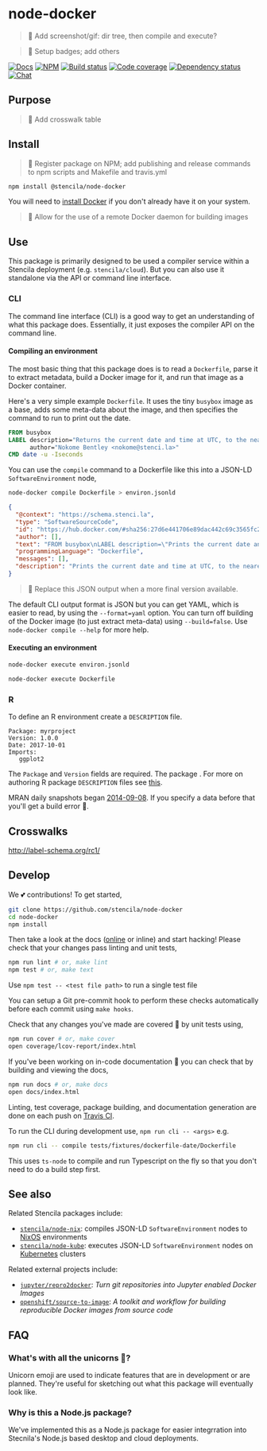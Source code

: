 # node-docker

> 🔧 Add screenshot/gif: dir tree, then compile and execute?

> 🔧 Setup badges; add others

[![Docs](https://img.shields.io/badge/docs-API-blue.svg)](https://stencila.github.io/node-docker/)
[![NPM](http://img.shields.io/npm/v/@stencila/node-docker.svg?style=flat)](https://www.npmjs.com/package/@stencila/node-docker)
[![Build status](https://travis-ci.org/stencila/node-docker.svg?branch=master)](https://travis-ci.org/stencila/node-docker)
[![Code coverage](https://codecov.io/gh/stencila/node-docker/branch/master/graph/badge.svg)](https://codecov.io/gh/stencila/node-docker)
[![Dependency status](https://david-dm.org/stencila/node-docker.svg)](https://david-dm.org/stencila/node-docker)
[![Chat](https://badges.gitter.im/stencila/stencila.svg)](https://gitter.im/stencila/stencila)

## Purpose

> 🔧 Add crosswalk table

## Install

> 🔧 Register package on NPM; add publishing and release commands to npm scripts and Makefile and travis.yml

```bash
npm install @stencila/node-docker
```

You will need to [install Docker](https://docs.docker.com/install/) if you don't already have it on your system.

> 🔧 Allow for the use of a remote Docker daemon for building images

## Use

This package is primarily designed to be used a compiler service within a Stencila deployment (e.g. `stencila/cloud`). But you can also use it standalone via the API or command line interface. 

### CLI

The command line interface (CLI) is a good way to get an understanding of what this package does. Essentially, it just exposes the compiler API on the command line.

#### Compiling an environment

The most basic thing that this package does is to read a `Dockerfile`, parse it to extract metadata, build a Docker image for it, and run that image as a Docker container.

Here's a very simple example `Dockerfile`. It uses the tiny `busybox` image as a base, adds some meta-data about the image, and then specifies the command to run to print out the date.

```Dockerfile
FROM busybox
LABEL description="Returns the current date and time at UTC, to the nearest second, in ISO-8601 format" \
      author="Nokome Bentley <nokome@stenci.la>"
CMD date -u -Iseconds
```

You can use the `compile` command to a Dockerfile like this into a JSON-LD `SoftwareEnvironment` node,

```bash
node-docker compile Dockerfile > environ.jsonld
```

```json
{
  "@context": "https://schema.stenci.la",
  "type": "SoftwareSourceCode",
  "id": "https://hub.docker.com/#sha256:27d6e441706e89dac442c69c3565fc261b9830dd313963cb5488ba418afa3d02",
  "author": [],
  "text": "FROM busybox\nLABEL description=\"Prints the current date and time at UTC, to the nearest second, in ISO-8601 format\" \\\n      author=\"Nokome Bentley <nokome@stenci.la>\"\nCMD date -u -Iseconds\n",
  "programmingLanguage": "Dockerfile",
  "messages": [],
  "description": "Prints the current date and time at UTC, to the nearest second, in ISO-8601 format"
}
```

> 🔧 Replace this JSON output when a more final version available.

The default CLI output format is JSON but you can get YAML, which is easier to read, by using the `--format=yaml` option. You can turn off building of the Docker image (to just extract meta-data) using `--build=false`. Use `node-docker compile --help` for more help.

#### Executing an environment



```bash
node-docker execute environ.jsonld
```

```bash
node-docker execute Dockerfile
```

### R

To define an R environment create a `DESCRIPTION` file.

```
Package: myrproject
Version: 1.0.0
Date: 2017-10-01
Imports:
   ggplot2
```

The `Package` and `Version` fields are required. The package . For more on authoring R package `DESCRIPTION` files see [this](http://r-pkgs.had.co.nz/description.html).

MRAN daily snapshots began [2014-09-08](https://cran.microsoft.com/snapshot/2014-09-08). If you specify a data before that you'll get a build error  🦄.

## Crosswalks

http://label-schema.org/rc1/

## Develop

We 💕 contributions! To get started,

```bash
git clone https://github.com/stencila/node-docker
cd node-docker
npm install
```

Then take a look at the docs ([online](https://stencila.github.io/node-docker/) or inline) and start hacking! Please check that your changes pass linting and unit tests,

```bash
npm run lint # or, make lint
npm test # or, make text
```

Use `npm test -- <test file path>` to run a single test file

You can setup a Git pre-commit hook to perform these checks automatically before each commit using `make hooks`.

Check that any changes you've made are covered 🏅 by unit tests using,

```bash
npm run cover # or, make cover
open coverage/lcov-report/index.html
```

If you've been working on in-code documentation 🙏 you can check that by building and viewing the docs,

```bash
npm run docs # or, make docs
open docs/index.html
```

Linting, test coverage, package building, and documentation generation are done on each push on [Travis CI](https://travis-ci.org/stencila/node-docker).

To run the CLI during development use, `npm run cli -- <args>` e.g.

```bash
npm run cli -- compile tests/fixtures/dockerfile-date/Dockerfile
```

This uses `ts-node` to compile and run Typescript on the fly so that you don't need to do a build step first.

## See also

Related Stencila packages include:

- [`stencila/node-nix`](https://github.com/stencila/node-nix): compiles JSON-LD `SoftwareEnvironment` nodes to [NixOS](https://nixos.org/) environments
- [`stencila/node-kube`](https://github.com/stencila/node-kube): executes JSON-LD `SoftwareEnvironment` nodes on [Kubernetes](https://kubernetes.io/) clusters

Related external projects include:

- [`jupyter/repro2docker`](https://github.com/jupyter/repo2docker): _Turn git repositories into Jupyter enabled Docker Images_
- [`openshift/source-to-image`](https://github.com/openshift/source-to-image): _A toolkit and workflow for building reproducible Docker images from source code_

## FAQ

### What's with all the unicorns 🦄?

Unicorn emoji are used to indicate features that are in development or are planned. They're useful for sketching out what this package will eventually look like.

### Why is this a Node.js package?

We've implemented this as a Node.js package for easier integrration into Stecnila's Node.js based desktop and cloud deployments.
